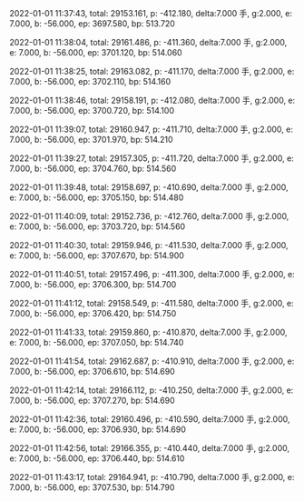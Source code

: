 2022-01-01 11:37:43, total: 29153.161, p: -412.180, delta:7.000 手, g:2.000, e: 7.000, b: -56.000, ep: 3697.580, bp: 513.720

2022-01-01 11:38:04, total: 29161.486, p: -411.360, delta:7.000 手, g:2.000, e: 7.000, b: -56.000, ep: 3701.120, bp: 514.060

2022-01-01 11:38:25, total: 29163.082, p: -411.170, delta:7.000 手, g:2.000, e: 7.000, b: -56.000, ep: 3702.110, bp: 514.160

2022-01-01 11:38:46, total: 29158.191, p: -412.080, delta:7.000 手, g:2.000, e: 7.000, b: -56.000, ep: 3700.720, bp: 514.100

2022-01-01 11:39:07, total: 29160.947, p: -411.710, delta:7.000 手, g:2.000, e: 7.000, b: -56.000, ep: 3701.970, bp: 514.210

2022-01-01 11:39:27, total: 29157.305, p: -411.720, delta:7.000 手, g:2.000, e: 7.000, b: -56.000, ep: 3704.760, bp: 514.560

2022-01-01 11:39:48, total: 29158.697, p: -410.690, delta:7.000 手, g:2.000, e: 7.000, b: -56.000, ep: 3705.150, bp: 514.480

2022-01-01 11:40:09, total: 29152.736, p: -412.760, delta:7.000 手, g:2.000, e: 7.000, b: -56.000, ep: 3703.720, bp: 514.560

2022-01-01 11:40:30, total: 29159.946, p: -411.530, delta:7.000 手, g:2.000, e: 7.000, b: -56.000, ep: 3707.670, bp: 514.900

2022-01-01 11:40:51, total: 29157.496, p: -411.300, delta:7.000 手, g:2.000, e: 7.000, b: -56.000, ep: 3706.300, bp: 514.700

2022-01-01 11:41:12, total: 29158.549, p: -411.580, delta:7.000 手, g:2.000, e: 7.000, b: -56.000, ep: 3706.420, bp: 514.750

2022-01-01 11:41:33, total: 29159.860, p: -410.870, delta:7.000 手, g:2.000, e: 7.000, b: -56.000, ep: 3707.050, bp: 514.740

2022-01-01 11:41:54, total: 29162.687, p: -410.910, delta:7.000 手, g:2.000, e: 7.000, b: -56.000, ep: 3706.610, bp: 514.690

2022-01-01 11:42:14, total: 29166.112, p: -410.250, delta:7.000 手, g:2.000, e: 7.000, b: -56.000, ep: 3707.270, bp: 514.690

2022-01-01 11:42:36, total: 29160.496, p: -410.590, delta:7.000 手, g:2.000, e: 7.000, b: -56.000, ep: 3706.930, bp: 514.690

2022-01-01 11:42:56, total: 29166.355, p: -410.440, delta:7.000 手, g:2.000, e: 7.000, b: -56.000, ep: 3706.440, bp: 514.610

2022-01-01 11:43:17, total: 29164.941, p: -410.790, delta:7.000 手, g:2.000, e: 7.000, b: -56.000, ep: 3707.530, bp: 514.790